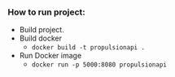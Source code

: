 ### How to run project:

- Build project.
- Build docker
  * `docker build -t propulsionapi .`
- Run Docker image
  - `docker run -p 5000:8080 propulsionapi`
